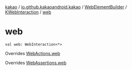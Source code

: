[kakao](../../../index.md) / [io.github.kakaoandroid.kakao](../../index.md) / [WebElementBuilder](../index.md) / [KWebInteraction](index.md) / [web](./web.md)

# web

`val web: WebInteraction<*>`

Overrides [WebActions.web](../../-web-actions/web.md)

Overrides [WebAssertions.web](../../-web-assertions/web.md)

